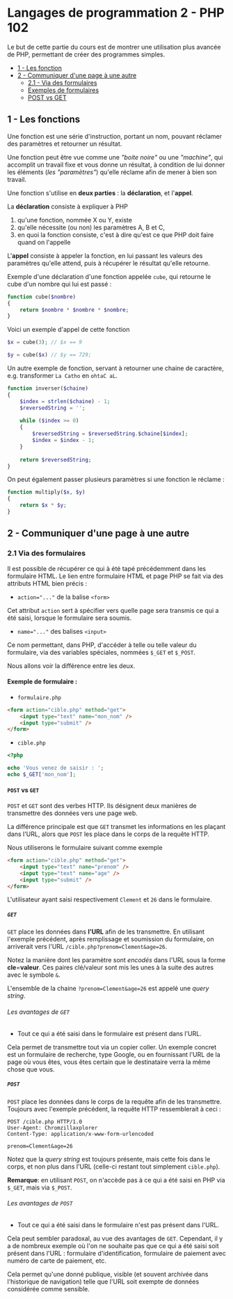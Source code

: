 Langages de programmation 2 - PHP 102
=====

Le but de cette partie du cours est de montrer une utilisation plus avancée de PHP, permettant de créer des programmes simples.

* [1 - Les fonction](#1---les-fonctions)
* [2 - Communiquer d'une page à une autre](#2---communiquer-dune-page-à-une-autre)
  * [2.1 - Via des formulaires](#21-via-des-formulaires)
  * [Exemples de formulaires](#exemple-de-formulaire-)
  * [POST vs GET](#post-vs-get)

1 - Les fonctions
-------

Une fonction est une série d'instruction, portant un nom, pouvant réclamer des paramètres et retourner un résultat.

Une fonction peut être vue comme une *"boite noire"* ou une *"machine"*, qui accomplit un travail fixe et vous donne un résultat, à condition de lui donner les éléments (*les "paramètres"*) qu'elle réclame afin de mener à bien son travail.

Une fonction s'utilise en **deux parties** : la **déclaration**, et l'**appel**.

La **déclaration** consiste à expliquer à PHP 

1. qu'une fonction, nommée X ou Y, existe
2. qu'elle nécessite (ou non) les paramètres A, B et C, 
3. en quoi la fonction consiste, c'est à dire qu'est ce que PHP doit faire quand on l'appelle

L'**appel** consiste à appeler la fonction, en lui passant les valeurs des paramètres qu'elle attend, puis à récupérer le résultat qu'elle retourne.

Exemple d'une déclaration d'une fonction appelée `cube`, qui retourne le cube d'un nombre qui lui est passé :

```php
function cube($nombre)
{
    return $nombre * $nombre * $nombre;
}
```

Voici un exemple d'appel de cette fonction

```php
$x = cube(3); // $x == 9

$y = cube($x) // $y == 729;
```

Un autre exemple de fonction, servant à retourner une chaine de caractère, e.g. transformer `La Catho` en `ohtaC aL`.

```php
function inverser($chaine)
{
    $index = strlen($chaine) - 1;
    $reversedString = '';
    
    while ($index >= 0)
    {
        $reversedString = $reversedString.$chaine[$index];
        $index = $index - 1;
    }
    
    return $reversedString;
}
```

On peut également passer plusieurs paramètres si une fonction le réclame :

```php
function multiply($x, $y)
{
    return $x * $y;
}
```

2 - Communiquer d'une page à une autre
--------

### 2.1 Via des formulaires

Il est possible de récupérer ce qui à été tapé précédemment dans les formulaire HTML. Le lien entre formulaire HTML et page PHP se fait via des attributs HTML bien précis :

* `action="..."` de la balise `<form>`

Cet attribut `action` sert à spécifier vers quelle page sera transmis ce qui a été saisi, lorsque le formulaire sera soumis.

* `name="..."` des balises `<input>`

Ce nom permettant, dans PHP, d'accéder à telle ou telle valeur du formulaire, via des variables spéciales, nommées `$_GET` et `$_POST`. 

Nous allons voir la différence entre les deux.

#### Exemple de formulaire :

* `formulaire.php`

```html
<form action="cible.php" method="get">
    <input type="text" name="mon_nom" />
    <input type="submit" />
</form>
```

* `cible.php`

```php
<?php

echo 'Vous venez de saisir : ';
echo $_GET['mon_nom'];
```

#### `POST` vs `GET`

`POST` et `GET` sont des verbes HTTP. Ils désignent deux manières de transmettre des données vers une page web.

La différence principale est que `GET` transmet les informations en les plaçant dans l'URL, alors que `POST` les place dans le corps de la requête HTTP.

Nous utiliserons le formulaire suivant comme exemple

```html
<form action="cible.php" method="get">
    <input type="text" name="prenom" />
    <input type="text" name="age" />
    <input type="submit" />
</form>
```

L'utilisateur ayant saisi respectivement `Clement` et `26` dans le formulaire.

##### `GET`

`GET` place les données dans **l'URL** afin de les transmettre. En utilisant l'exemple précédent, après remplissage et soumission du formulaire, on arriverait vers l'URL `/cible.php?prenom=Clement&age=26`.

Notez la manière dont les paramètre sont *encodés* dans l'URL sous la forme **cle**=**valeur**. Ces paires clé/valeur sont mis les unes à la suite des autres avec le symbole `&`.

L'ensemble de la chaine `?prenom=Clement&age=26` est appelé une *query string*.

###### Les avantages de `GET`

* Tout ce qui a été saisi dans le formulaire est présent dans l'URL.

Cela permet de transmettre tout via un copier coller. Un exemple concret est un formulaire de recherche, type Google, ou en fournissant l'URL de la page où vous êtes, vous êtes certain que le destinataire verra la même chose que vous.

##### `POST`

`POST` place les données dans le corps de la requête afin de les transmettre. Toujours avec l'exemple précédent, la requête HTTP ressemblerait à ceci :

```
POST /cible.php HTTP/1.0
User-Agent: Chromzillaxplorer
Content-Type: application/x-www-form-urlencoded

prenom=Clement&age=26
```

Notez que la *query string* est toujours présente, mais cette fois dans le corps, et non plus dans l'URL (celle-ci restant tout simplement `cible.php`).

**Remarque**: en utilisant `POST`, on n'accède pas à ce qui a été saisi en PHP via `$_GET`, mais via `$_POST`.

###### Les avantages de `POST`

* Tout ce qui a été saisi dans le formulaire n'est pas présent dans l'URL.

Cela peut sembler paradoxal, au vue des avantages de `GET`. Cependant, il y a de nombreux exemple où l'on ne souhaite pas que ce qui a été saisi soit présent dans l'URL : formulaire d'identification, formulaire de paiement avec numéro de carte de paiement, etc.

Cela permet qu'une donné publique, visible (et souvent archivée dans l'historique de navigation) telle que l'URL soit exempte de données considérée comme sensible.
